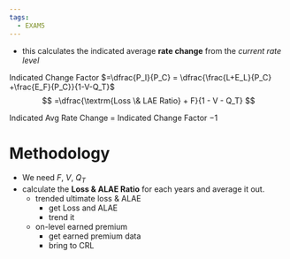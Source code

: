 ```yaml
---
tags:
  - EXAM5
---
```

- this calculates the indicated average **rate change** from the *current rate level*

Indicated Change Factor $=\dfrac{P_I}{P_C} = \dfrac{\frac{L+E_L}{P_C} +\frac{E_F}{P_C}}{1-V-Q_T}$
$$
=\dfrac{\textrm{Loss \& LAE Ratio} + F}{1 - V - Q_T}
$$

Indicated Avg Rate Change = Indicated Change Factor $- 1$

# Methodology

- We need $F$, $V$, $Q_T$
- calculate the **Loss & ALAE Ratio** for each years and average it out.
	- trended ultimate loss & ALAE
		- get Loss and ALAE
		- trend it
	- on-level earned premium
		- get earned premium data
		- bring to CRL
